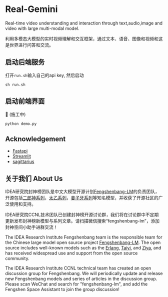 # Real-Gemini

Real-time video understanding and interaction through text,audio,image and video with large multi-modal model.

利用多模态大模型的实时视频理解和交互框架，通过文本、语音、图像和视频和这是世界进行问答和交流。

## 启动后端服务
打开`run.sh`输入自己的api key, 然后启动
```shell
sh run.sh
```

## 启动前端界面
:construction: (施工中)
```
python demo.py
```


## Acknowledgement
- [Fastapi](https://github.com/tiangolo/fastapi)
- [Streamlit](https://github.com/streamlit/streamlit)
- [sagittarius](https://github.com/gregsadetsky/sagittarius)

## 关于我们 About Us

IDEA研究院封神榜团队是中文大模型开源计划[Fengshenbang-LM](https://github.com/IDEA-CCNL/Fengshenbang-LM)的负责团队，开源包括[二郎神系列](https://huggingface.co/IDEA-CCNL/Erlangshen-MegatronBert-1.3B)，[太乙系列](https://huggingface.co/IDEA-CCNL/Taiyi-Stable-Diffusion-1B-Chinese-v0.1)，[姜子牙系列](https://huggingface.co/IDEA-CCNL/Ziya2-13B-Chat)等知名模型，并收获了开源社区的广泛使用和支持。

IDEA研究院CCNL技术团队已创建封神榜开源讨论群，我们将在讨论群中不定期更新发布封神榜新模型与系列文章。请扫描微信搜索“fengshenbang-lm”，添加封神空间小助手进群交流！

The IDEA Research Institute Fengshenbang team is the responsible team for the Chinese large model open source project [Fengshenbang-LM](https://github.com/IDEA-CCNL/Fengshenbang-LM). The open source includes well-known models such as the [Erlang](https://huggingface.co/IDEA-CCNL/Erlangshen-MegatronBert-1.3B), [Taiyi](https://huggingface.co/IDEA-CCNL/Taiyi-Stable-Diffusion-1B-Chinese-v0.1), and [Ziya](https://huggingface.co/IDEA-CCNL/Ziya2-13B-Chat), and has received widespread use and support from the open source community.

The IDEA Research Institute CCNL technical team has created an open discussion group for Fengshenbang. We will periodically update and release new Fengshenbang models and series of articles in the discussion group. Please scan WeChat and search for "fengshenbang-lm", and add the Fengshen Space Assistant to join the group discussion!



